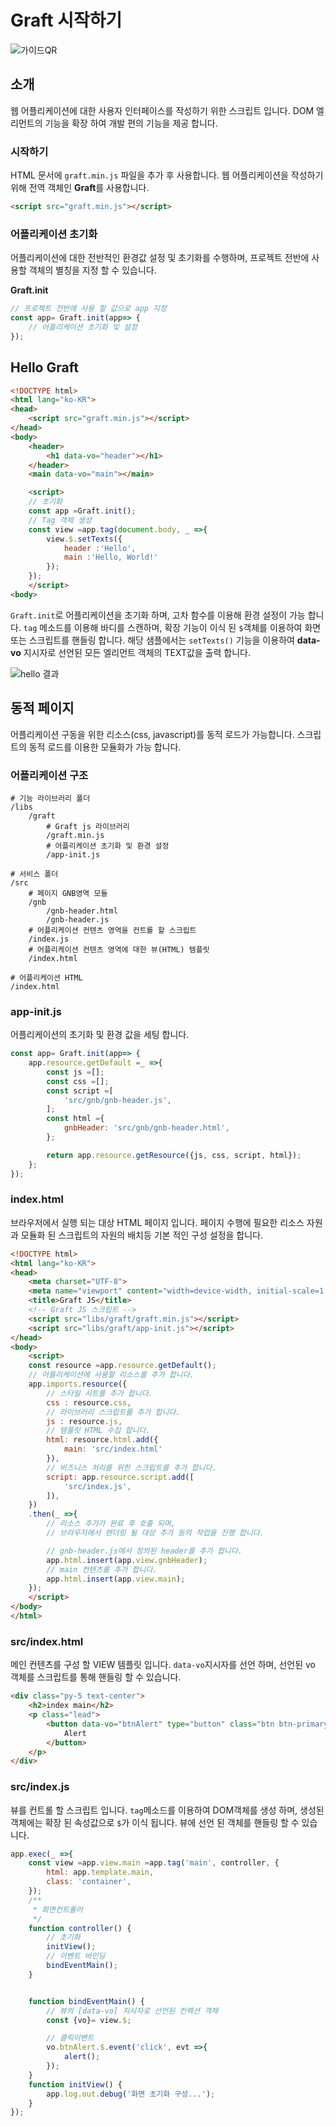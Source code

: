 # Graft 시작하기
![가이드QR](../resource/images/markdown/graft-plain.png)

## 소개
웹 어플리케이션에 대한 사용자 인터페이스를 작성하기 위한 스크립트 입니다.
DOM 엘리먼트의 기능을 확장 하여 개발 편의 기능을 제공 합니다.

### 시작하기
HTML 문서에 `graft.min.js` 파일을 추가 후 사용합니다.
웹 어플리케이션을 작성하기 위해 전역 객체인 **Graft**를 사용합니다.

```html
<script src="graft.min.js"></script>
```

### 어플리케이션 초기화
어플리케이션에 대한 전반적인 환경값 설정 및 초기화를 수행하며, 프로젝트 전반에 사용할 객체의 별칭을 지정 할 수 있습니다.

**Graft.init**<br>
```js
// 프로젝트 전반에 사용 할 값으로 app 지정
const app= Graft.init(app=> {
    // 어플리케이션 초기화 및 설정
});
```

## Hello Graft

```html
<!DOCTYPE html>
<html lang="ko-KR">
<head>
    <script src="graft.min.js"></script>
</head>
<body>
    <header>
        <h1 data-vo="header"></h1>
    </header>
    <main data-vo="main"></main>

    <script>
    // 초기화
    const app =Graft.init();
    // Tag 객체 생성
    const view =app.tag(document.body, _ =>{
        view.$.setTexts({
            header :'Hello',
            main :'Hello, World!'
        });
    });
    </script>
<body>
```

`Graft.init`로 어플리케이션을 초기화 하며, 고차 함수를 이용해 환경 설정이 가능 합니다. `tag` 메소드를 이용해 바디를 스캔하며, 확장 기능이 이식 된 `$`객체를 이용하여 화면 또는 스크립트를 핸들링 합니다. 해당 샘플에서는 `setTexts()` 기능을 이용하여 **data-vo** 지시자로 선언된 모든 엘리먼트 객체의 TEXT값을 출력 합니다.

![hello 결과](../resource/images/markdown/graft-getstart-001.png)

## 동적 페이지
어플리케이션 구동을 위한 리소스(css, javascript)를 동적 로드가 가능합니다. 스크립트의 동적 로드를 이용한 모듈화가 가능 합니다.

### 어플리케이션 구조
```shell
# 기능 라이브러리 폴더
/libs
    /graft
        # Graft js 라이브러리
        /graft.min.js
        # 어플리케이션 초기화 및 환경 설정
        /app-init.js

# 서비스 폴더
/src
    # 페이지 GNB영역 모듈
    /gnb
        /gnb-header.html
        /gnb-header.js
    # 어플리케이션 컨텐츠 영역을 컨트롤 할 스크립트
    /index.js
    # 어플리케이션 컨텐츠 영역에 대한 뷰(HTML) 템플릿
    /index.html

# 어플리케이션 HTML
/index.html
```

### app-init.js
어플리케이션의 초기화 및 환경 값을 세팅 합니다.
```js
const app= Graft.init(app=> {
    app.resource.getDefault =_ =>{
        const js =[];
        const css =[];
        const script =[
            'src/gnb/gnb-header.js',
        ];
        const html ={
            gnbHeader: 'src/gnb/gnb-header.html',
        };

        return app.resource.getResource({js, css, script, html});
    };
});
```

### index.html
브라우저에서 실행 되는 대상 HTML 페이지 입니다. 페이지 수행에 필요한 리소스 자원과 모듈화 된 스크립트의 자원의 배치등 기본 적인 구성 설정을 합니다.
```html
<!DOCTYPE html>
<html lang="ko-KR">
<head>
    <meta charset="UTF-8">
    <meta name="viewport" content="width=device-width, initial-scale=1.0">
    <title>Graft JS</title>
    <!-- Graft JS 스크립트 -->
    <script src="libs/graft/graft.min.js"></script>
    <script src="libs/graft/app-init.js"></script>
</head>
<body>
    <script>
    const resource =app.resource.getDefault();
    // 어플리케이션에 사용할 리소스를 추가 합니다.
    app.imports.resource({
        // 스타일 시트를 추가 합니다.
        css : resource.css,
        // 라이브러리 스크립트를 추가 합니다.
        js : resource.js,
        // 템플릿 HTML 수집 합니다.
        html: resource.html.add({
            main: 'src/index.html'
        }),
        // 비즈니스 처리를 위한 스크립트를 추가 합니다.
        script: app.resource.script.add([
            'src/index.js',
        ]),
    })
    .then(_ =>{
        // 리소스 추가가 완료 후 호출 되며, 
        // 브라우저에서 렌더링 될 대상 추가 등의 작업을 진행 합니다.

        // gnb-header.js에서 정의된 header를 추가 합니다.
        app.html.insert(app.view.gnbHeader);
        // main 컨텐츠를 추가 합니다.
        app.html.insert(app.view.main);
    });
    </script>
</body>
</html>
```

### src/index.html
메인 컨텐츠를 구성 할 VIEW 템플릿 입니다. `data-vo`지시자를 선언 하며, 선언된 vo 객체를 스크립트를 통해 핸들링 할 수 있습니다.
```html
<div class="py-5 text-center">
    <h2>index main</h2>
    <p class="lead">
        <button data-vo="btnAlert" type="button" class="btn btn-primary">
            Alert
        </button>
    </p>
</div>
```

### src/index.js
뷰를 컨트롤 할 스크립트 입니다. `tag`메소드를 이용하여 DOM객체를 생성 하며, 생성된 객체에는 확장 된 속성값으로 `$`가 이식 됩니다. 뷰에 선언 된 객체를 핸들링 할 수 있습니다.
```js
app.exec(_ =>{
    const view =app.view.main =app.tag('main', controller, {
        html: app.template.main,
        class: 'container',
    });
    /**
     * 화면컨트롤러
     */
    function controller() {
        // 초기화
        initView();
        // 이벤트 바인딩
        bindEventMain();
    }


    function bindEventMain() {
        // 뷰의 [data-vo] 지시자로 선언된 컨렉션 객체
        const {vo}= view.$;

        // 클릭이벤트
        vo.btnAlert.$.event('click', evt =>{
            alert();
        });
    }
    function initView() {
        app.log.out.debug('화면 초기화 구성...');
    }
});
```
